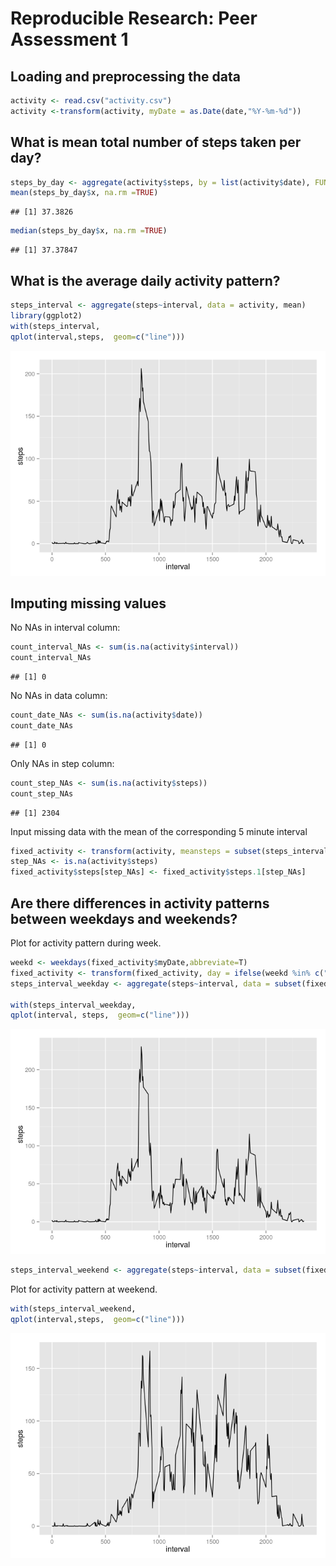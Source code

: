 # Reproducible Research: Peer Assessment 1


## Loading and preprocessing the data

```r
activity <- read.csv("activity.csv")
activity <-transform(activity, myDate = as.Date(date,"%Y-%m-%d"))
```



## What is mean total number of steps taken per day?

```r
steps_by_day <- aggregate(activity$steps, by = list(activity$date), FUN=mean)
mean(steps_by_day$x, na.rm =TRUE)
```

```
## [1] 37.3826
```

```r
median(steps_by_day$x, na.rm =TRUE)
```

```
## [1] 37.37847
```

## What is the average daily activity pattern?

```r
steps_interval <- aggregate(steps~interval, data = activity, mean)
library(ggplot2)
with(steps_interval,
qplot(interval,steps,  geom=c("line")))
```

![](PA1_template_files/figure-html/unnamed-chunk-3-1.png) 




## Imputing missing values
No NAs in interval column:

```r
count_interval_NAs <- sum(is.na(activity$interval))
count_interval_NAs 
```

```
## [1] 0
```
No NAs in data column:

```r
count_date_NAs <- sum(is.na(activity$date))
count_date_NAs
```

```
## [1] 0
```
Only NAs in step column:

```r
count_step_NAs <- sum(is.na(activity$steps))
count_step_NAs
```

```
## [1] 2304
```
Input missing data with the mean of the corresponding 5 minute interval

```r
fixed_activity <- transform(activity, meansteps = subset(steps_interval, interval==interval,steps))
step_NAs <- is.na(activity$steps)
fixed_activity$steps[step_NAs] <- fixed_activity$steps.1[step_NAs]
```
## Are there differences in activity patterns between weekdays and weekends?

Plot for activity pattern during week.

```r
weekd <- weekdays(fixed_activity$myDate,abbreviate=T)
fixed_activity <- transform(fixed_activity, day = ifelse(weekd %in% c("So","Sa"),"Weekend", "Weekday"))
steps_interval_weekday <- aggregate(steps~interval, data = subset(fixed_activity,day=="Weekday"), mean)

with(steps_interval_weekday,
qplot(interval, steps,  geom=c("line")))
```

![](PA1_template_files/figure-html/unnamed-chunk-9-1.png) 

```r
steps_interval_weekend <- aggregate(steps~interval, data = subset(fixed_activity,day=="Weekend"), mean)
```



Plot for activity pattern at weekend.


```r
with(steps_interval_weekend,
qplot(interval,steps,  geom=c("line")))
```

![](PA1_template_files/figure-html/unnamed-chunk-11-1.png) 


